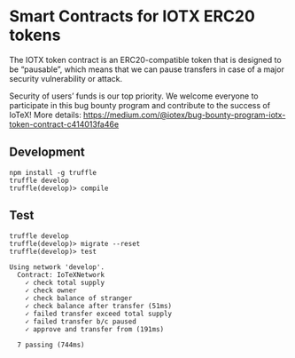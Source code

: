 # Smart Contracts for IOTX ERC20 tokens

The IOTX token contract is an ERC20-compatible token that is designed to be “pausable”, which means that we can pause transfers in case of a major security vulnerability or attack.

Security of users’ funds is our top priority. We welcome everyone to participate in this bug bounty program and contribute to the success of IoTeX! More details: https://medium.com/@iotex/bug-bounty-program-iotx-token-contract-c414013fa46e


## Development
```
npm install -g truffle
truffle develop
truffle(develop)> compile
```

## Test
```
truffle develop
truffle(develop)> migrate --reset
truffle(develop)> test

Using network 'develop'.
  Contract: IoTeXNetwork
    ✓ check total supply
    ✓ check owner
    ✓ check balance of stranger
    ✓ check balance after transfer (51ms)
    ✓ failed transfer exceed total supply
    ✓ failed transfer b/c paused
    ✓ approve and transfer from (191ms)

  7 passing (744ms)
```
